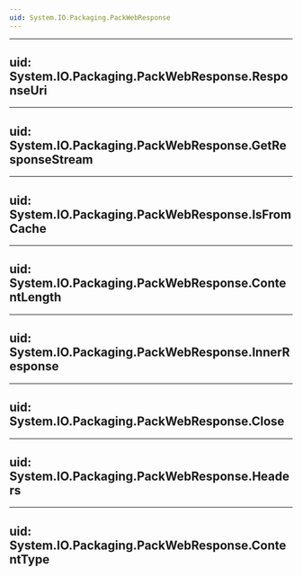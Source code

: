 ```yaml
---
uid: System.IO.Packaging.PackWebResponse
---
```


---
uid: System.IO.Packaging.PackWebResponse.ResponseUri
---

---
uid: System.IO.Packaging.PackWebResponse.GetResponseStream
---

---
uid: System.IO.Packaging.PackWebResponse.IsFromCache
---

---
uid: System.IO.Packaging.PackWebResponse.ContentLength
---

---
uid: System.IO.Packaging.PackWebResponse.InnerResponse
---

---
uid: System.IO.Packaging.PackWebResponse.Close
---

---
uid: System.IO.Packaging.PackWebResponse.Headers
---

---
uid: System.IO.Packaging.PackWebResponse.ContentType
---
